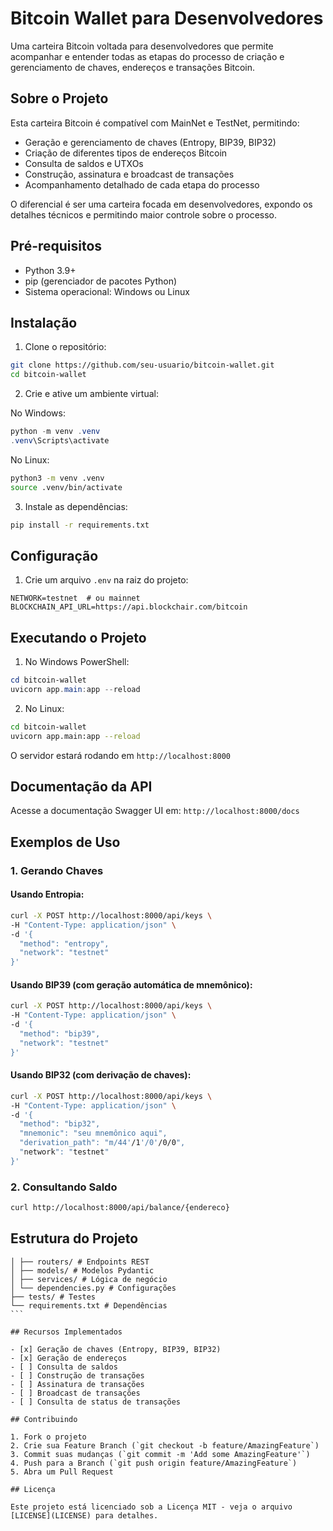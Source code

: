 # Bitcoin Wallet para Desenvolvedores

Uma carteira Bitcoin voltada para desenvolvedores que permite acompanhar e entender todas as etapas do processo de criação e gerenciamento de chaves, endereços e transações Bitcoin.

## Sobre o Projeto

Esta carteira Bitcoin é compatível com MainNet e TestNet, permitindo:

- Geração e gerenciamento de chaves (Entropy, BIP39, BIP32)
- Criação de diferentes tipos de endereços Bitcoin
- Consulta de saldos e UTXOs
- Construção, assinatura e broadcast de transações
- Acompanhamento detalhado de cada etapa do processo

O diferencial é ser uma carteira focada em desenvolvedores, expondo os detalhes técnicos e permitindo maior controle sobre o processo.

## Pré-requisitos

- Python 3.9+
- pip (gerenciador de pacotes Python)
- Sistema operacional: Windows ou Linux

## Instalação

1. Clone o repositório:
```bash
git clone https://github.com/seu-usuario/bitcoin-wallet.git
cd bitcoin-wallet
```

2. Crie e ative um ambiente virtual:

No Windows:
```powershell
python -m venv .venv
.venv\Scripts\activate
```

No Linux:
```bash
python3 -m venv .venv
source .venv/bin/activate
```

3. Instale as dependências:
```bash
pip install -r requirements.txt
```

## Configuração

1. Crie um arquivo `.env` na raiz do projeto:
```env
NETWORK=testnet  # ou mainnet
BLOCKCHAIN_API_URL=https://api.blockchair.com/bitcoin
```

## Executando o Projeto

1. No Windows PowerShell:
```powershell
cd bitcoin-wallet
uvicorn app.main:app --reload
```

2. No Linux:
```bash
cd bitcoin-wallet
uvicorn app.main:app --reload
```

O servidor estará rodando em `http://localhost:8000`

## Documentação da API

Acesse a documentação Swagger UI em: `http://localhost:8000/docs`

## Exemplos de Uso

### 1. Gerando Chaves

#### Usando Entropia:
```bash
curl -X POST http://localhost:8000/api/keys \
-H "Content-Type: application/json" \
-d '{
  "method": "entropy",
  "network": "testnet"
}'
```

#### Usando BIP39 (com geração automática de mnemônico):
```bash
curl -X POST http://localhost:8000/api/keys \
-H "Content-Type: application/json" \
-d '{
  "method": "bip39",
  "network": "testnet"
}'
```

#### Usando BIP32 (com derivação de chaves):
```bash
curl -X POST http://localhost:8000/api/keys \
-H "Content-Type: application/json" \
-d '{
  "method": "bip32",
  "mnemonic": "seu mnemônico aqui",
  "derivation_path": "m/44'/1'/0'/0/0",
  "network": "testnet"
}'
```

### 2. Consultando Saldo
```bash
curl http://localhost:8000/api/balance/{endereco}
```

## Estrutura do Projeto
````├── app/
│ ├── routers/ # Endpoints REST
│ ├── models/ # Modelos Pydantic
│ ├── services/ # Lógica de negócio
│ └── dependencies.py # Configurações
├── tests/ # Testes
└── requirements.txt # Dependências
```

## Recursos Implementados

- [x] Geração de chaves (Entropy, BIP39, BIP32)
- [x] Geração de endereços
- [ ] Consulta de saldos
- [ ] Construção de transações
- [ ] Assinatura de transações
- [ ] Broadcast de transações
- [ ] Consulta de status de transações

## Contribuindo

1. Fork o projeto
2. Crie sua Feature Branch (`git checkout -b feature/AmazingFeature`)
3. Commit suas mudanças (`git commit -m 'Add some AmazingFeature'`)
4. Push para a Branch (`git push origin feature/AmazingFeature`)
5. Abra um Pull Request

## Licença

Este projeto está licenciado sob a Licença MIT - veja o arquivo [LICENSE](LICENSE) para detalhes.